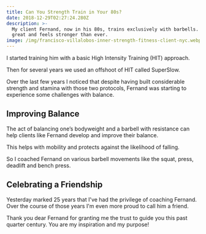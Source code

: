 ```yaml
---
title: Can You Strength Train in Your 80s?
date: 2018-12-29T02:27:24.280Z
description: >-
  My client Fernand, now in his 80s, trains exclusively with barbells. He looks
  great and feels stronger than ever.
image: /img/francisco-villalobos-inner-strength-fitness-client-nyc.webp
---
```

I started training him with a basic High Intensity Training (HIT) approach. 

Then for several years we used an offshoot of HIT called SuperSlow.

Over the last few years I noticed that despite having built considerable strength and stamina with those two protocols, Fernand was starting to experience some challenges with balance.

## Improving Balance

The act of balancing one’s bodyweight and a barbell with resistance can help clients like Fernand develop and improve their balance. 

This helps with mobility and protects against the likelihood of falling.  

So I coached Fernand on various barbell movements like the squat, press, deadlift and bench press.

## Celebrating a Friendship

Yesterday marked 25 years that I've had the privilege of coaching Fernand. Over the course of those years I'm even more proud to call him a friend.

Thank you dear Fernand for granting me the trust to guide you this past quarter century. You are my inspiration and my purpose!
